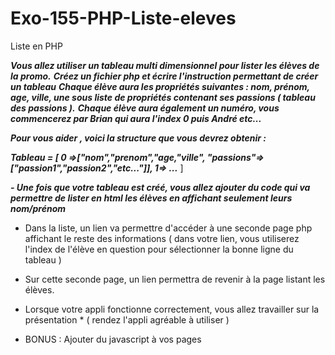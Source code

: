 # Exo-155-PHP-Liste-eleves

Liste en PHP

***Vous allez utiliser un tableau multi dimensionnel pour lister les élèves de la promo.***
***Créez un fichier php et écrire l'instruction permettant de créer un tableau***
***Chaque élève aura les propriétés suivantes : nom, prénom, age, ville, une sous liste de propriétés contenant ses passions ( tableau des passions ).***
***Chaque élève aura également un numéro, vous commencerez par Brian qui aura l'index 0 puis André etc...***

***Pour vous aider , voici la structure que vous devrez obtenir :***

***Tableau = [
    0 =>["nom","prenom","age,"ville", "passions"=> ["passion1","passion2","etc..."]],
    1=> ...***
]

***- Une fois que votre tableau est créé, vous allez ajouter du code qui va permettre de lister en html les élèves en 
affichant seulement leurs nom/prénom***
- Dans la liste, un lien va permettre d'accéder à une seconde page php affichant le reste des informations 
( dans votre lien, vous utiliserez l'index de l'élève en question pour sélectionner la bonne ligne du tableau )
- Sur cette seconde page, un lien permettra de revenir à la page listant les élèves.

- Lorsque votre appli fonctionne correctement, vous allez travailler sur la présentation *
( rendez l'appli agréable à utiliser )

- BONUS : Ajouter du javascript à vos pages